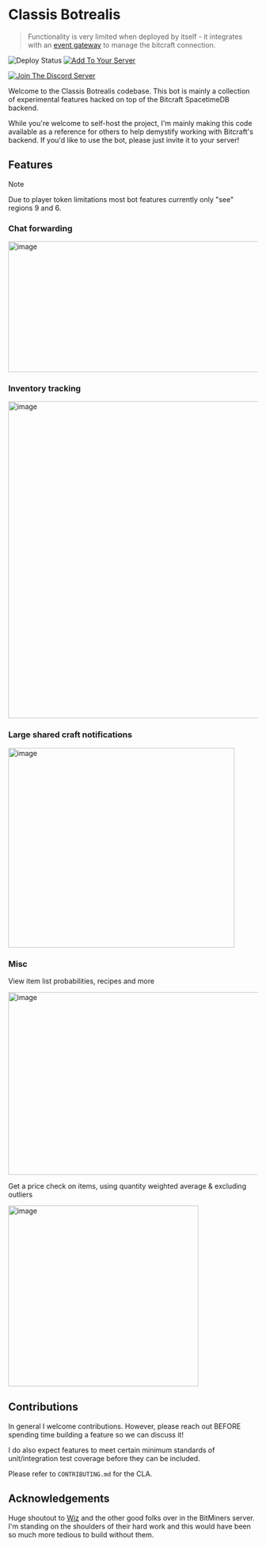 # Classis Botrealis

> Functionality is very limited when deployed by itself - it integrates with an [event gateway](https://github.com/trinitrotoluene/vela) to manage the bitcraft connection.

![Deploy Status](https://img.shields.io/github/actions/workflow/status/trinitrotoluene/classis-botrealis/deploy.yml?branch=master&style=flat-square) [![Add To Your Server](https://img.shields.io/badge/Add%20to%20Your%20Server-5865F2?style=flat-square&logo=discord&logoColor=white)](https://discord.com/oauth2/authorize?client_id=1396088730938245151&permissions=311922002944&scope=bot%20applications.commands)

[![Join The Discord Server](https://img.shields.io/badge/Join%20the%20Discord%20server-5865F2?style=flat-square&logo=discord&logoColor=white)](https://discord.gg/NKddr87kcJ)

Welcome to the Classis Botrealis codebase. This bot is mainly a collection of experimental features hacked on top of the Bitcraft SpacetimeDB backend.

While you're welcome to self-host the project, I'm mainly making this code available as a reference for others to help demystify working with Bitcraft's backend. If you'd like to use the bot, please just invite it to your server!

## Features

> [!NOTE]  
> Due to player token limitations most bot features currently only "see" regions 9 and 6.

### Chat forwarding

<img width="595" height="264" alt="image" src="https://github.com/user-attachments/assets/d21d2db2-ec51-458e-8b58-e77298590bd1" />

### Inventory tracking

<img width="825" height="640" alt="image" src="https://github.com/user-attachments/assets/67b1ad11-08a7-4191-b6e7-f9fdd521042c" />

### Large shared craft notifications

<img width="457" height="403" alt="image" src="https://github.com/user-attachments/assets/092c6eb8-2709-4fca-b7b5-13bc4c590de1" />

### Misc

View item list probabilities, recipes and more

<img width="954" height="369" alt="image" src="https://github.com/user-attachments/assets/34214a2f-e3b5-4b6e-a7b2-2cbb22954a3d" />

Get a price check on items, using quantity weighted average & excluding outliers

<img width="384" height="365" alt="image" src="https://github.com/user-attachments/assets/5e2dbab8-88c7-4dac-ad78-474a0671ba19" />


## Contributions

In general I welcome contributions. However, please reach out BEFORE spending time building a feature so we can discuss it!

I do also expect features to meet certain minimum standards of unit/integration test coverage before they can be included.

Please refer to `CONTRIBUTING.md` for the CLA.

## Acknowledgements

Huge shoutout to [Wiz](https://github.com/wizjany) and the other good folks over in the BitMiners server. I'm standing on the shoulders of their hard work and this would have been so much more tedious to build without them.
